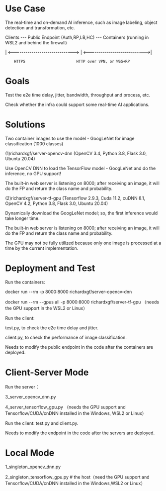 # Use Case 

The real-time and on-demand AI inference, such as image labeling, object detection and transformation, etc. 

Clients --- Public Endpoint (Auth,RP,LB,HC) --- Containers (running in WSL2 and behind the firewall)
                               
| <------------------------------> | <---------------------------->|
  
        HTTPS                       HTTP over VPN, or WSS+RP

# Goals

Test the e2e time delay, jitter, bandwidth, throughput and process, etc.

Check whether the infra could support some real-time AI applications. 

# Solutions

Two container images to use the model - GoogLeNet for image classification (1000 classes)


(1)richardxgf/server-opencv-dnn (OpenCV 3.4, Python 3.8, Flask 3.0, Ubuntu 20.04)

Use OpenCV DNN to load the TensorFlow model - GoogLeNet and do the inference, no GPU support!

The built-in web server is listening on 8000; after receiving an image, it will do the FP and return the class name and probability.  


(2)richardxgf/server-tf-gpu (Tensorflow 2.9.3, Cuda 11.2, cuDNN 8.1, OpenCV 4.2, Python 3.8, Flask 3.0, Ubuntu 20.04)

Dynamically download the GoogLeNet model; so, the first inference would take longer time.

The built-in web server is listening on 8000; after receiving an image, it will do the FP and return the class name and probability.

The GPU may not be fully utilized because only one image is processed at a time by the current implementation.


# Deployment and Test 

Run the containers:

docker run --rm -p 8000:8000 richardxgf/server-opencv-dnn

docker run --rm --gpus all -p 8000:8000 richardxgf/server-tf-gpu （needs the GPU support in the WSL2 or Linux）

Run the client:

test.py, to check the e2e time delay and jitter.

client.py, to check the performance of image classification. 

Needs to modify the public endpoint in the code after the containers are deployed.

# Client-Server Mode 

Run the server：

3_server_opencv_dnn.py 

4_server_tensorflow_gpu.py （needs the GPU support and Tensorflow/CUDA/cnDNN installed in the Windows, WSL2 or Linux）

Run the client: test.py and client.py.

Needs to modify the endpoint in the code after the servers are deployed.

# Local Mode 

1_singleton_opencv_dnn.py 

2_singleton_tensorflow_gpu.py # the host（need the GPU support and Tensorflow/CUDA/cnDNN installed in the Windows,WSL2 or Linux）
